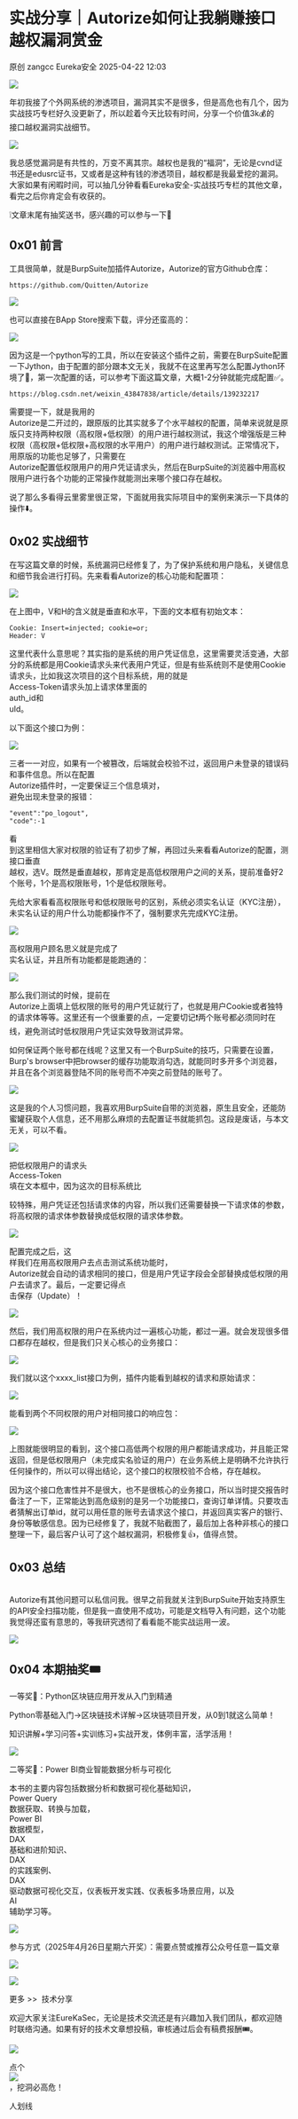 #  实战分享｜Autorize如何让我躺赚接口越权漏洞赏金   
原创 zangcc  Eureka安全   2025-04-22 12:03  
  
![](https://mmbiz.qpic.cn/sz_mmbiz_jpg/BictawU0A1NPmibPmwrMnlL4Gadw4ibwrvtRsBy8K8ZfSqK9jlcOcY8YNwpuiaLTR7fKcXWl7iauRhoo5HfKH0buFYA/640?wx_fmt=jpeg&from=appmsg "")  
  
  
年初我接了个外网系统的渗透项目，漏洞其实不是很多，但是高危也有几个，因为实战技巧专栏好久没更新了，所以趁着今天比较有时间，分享一个价值3k💰的  
接口越权漏洞实战细节。  
  
  
![](https://mmbiz.qpic.cn/sz_mmbiz_png/BictawU0A1NN7JXAJc6gP9LLqWHzyUAntnoSEMzC6wy0Y16ibiabSBWjgdlNyOcCWRQFGRKjCbVDYVQ33BFJibrOJQ/640?wx_fmt=png&from=appmsg "")  
  
我总感觉漏洞是有共性的，万变不离其宗。越权也是我的“福洞”，无论是cvnd证书还是edusrc证书，又或者是这种有钱的渗透项目，越权都是我最爱挖的漏洞。大家如果有闲暇时间，可以抽几分钟看看Eureka安全-实战技巧专栏的其他文章，看完之后你肯定会有收获的。  
  
  
❕文章末尾有抽奖送书，感兴趣的可以参与一下🍻  
  
## 0x01 前言  
  
工具很简单，就是BurpSuite加插件Autorize，Autorize的官方Github仓库：  
```
https://github.com/Quitten/Autorize
```  
  
![](https://mmbiz.qpic.cn/sz_mmbiz_png/BictawU0A1NN7JXAJc6gP9LLqWHzyUAnt6XxVIicWjlRAOefp1rvzI8RcCUCiarVXURFy9FalA30x6Bkv7gPtx58g/640?wx_fmt=png&from=appmsg "")  
  
也可以直接在BApp Store搜索下载，评分还蛮高的：  
  
  
![](https://mmbiz.qpic.cn/sz_mmbiz_png/BictawU0A1NN7JXAJc6gP9LLqWHzyUAntFzGfIGn8ptIce78Lgw1oy59UrxM9qR3cmlTgMxB9icH4gMh80Z834Kg/640?wx_fmt=png&from=appmsg "")  
  
  
因为这是一个python写的工具，所以在安装这个插件之前，需要在BurpSuite配置一下Jython，由于配置的部分跟本文无关，我就不在这里再写怎么配置Jython环境了🙏，第一次配置的话，可以参考下面这篇文章，大概1-2分钟就能完成配置✅。  
  
```
https://blog.csdn.net/weixin_43847838/article/details/139232217
```  
  
  
需要提一下，就是我用的  
Autorize是二开过的，跟原版的比其实就多了个水平越权的配置，简单来说就是原版只支持两种权限（高权限+低权限）的用户进行越权测试，我这个增强版是三种权限（高权限+低权限+高权限的水平用户）的用户进行越权测试。正常情况下，用原版的功能也足够了，只需要在  
Autorize配置低权限用户的用户凭证请求头，然后在BurpSuite的浏览器中用高权限用户进行各个功能的正常操作就能测出来哪个接口存在越权。  
  
  
说了那么多看得云里雾里很正常，下面就用我实际项目中的案例来演示一下具体的操作⬇️。  
  
  
## 0x02 实战细节  
  
在写这篇文章的时候，系统漏洞已经修复了，为了保护系统和用户隐私，关键信息和细节我会进行打码。先来看看Autorize的核心功能和配置项：  
  
  
![](https://mmbiz.qpic.cn/sz_mmbiz_png/BictawU0A1NN7JXAJc6gP9LLqWHzyUAntFJcq2BApJWUIkAZd4cYvQchydiaN8XDK9dZYpYXJsgZjv0lIF3ZNTWQ/640?wx_fmt=png&from=appmsg "")  
  
  
在上图中，V和H的含义就是垂直和水平，下面的文本框有初始文本：  
  
```
Cookie: Insert=injected; cookie=or;
Header: V
```  
  
这里代表什么意思呢？其实指的是系统的用户凭证信息，这里需要灵活变通，大部分的系统都是用Cookie请求头来代表用户凭证，但是有些系统则不是使用Cookie请求头，比如我这次项目的这个目标系统，用的就是  
Access-Token请求头加上请求体里面的  
auth_id和  
uId。  
  
以下面这个接口为例：  
  
  
![](https://mmbiz.qpic.cn/sz_mmbiz_png/BictawU0A1NN7JXAJc6gP9LLqWHzyUAntO5Rz7aOZfopd4fmLGLbTXXqq2Wewr54zSicjm27Y3ztpU3IXLOfg3SA/640?wx_fmt=png&from=appmsg "")  
  
三者一一对应，如果有一个被篡改，后端就会校验不过，返回用户未登录的错误码和事件信息。所以在配置  
Autorize插件时，一定要保证三个信息填对，  
避免出现未登录的报错：  
```
"event":"po_logout",
"code":-1
```  
  
看  
到这里相信大家对权限的验证有了初步了解，再回过头来看看Autorize的配置，测接口垂直  
越权，选V。既然是垂直越权，那肯定是高低权限用户之间的关系，提前准备好2个账号，1个是高权限账号，1个是低权限账号。  
  
  
先给大家看看高权限账号和低权限账号的区别，系统必须实名认证（KYC注册），未实名认证的用户什么功能都操作不了，强制要求先完成KYC注册。  
  
  
![](https://mmbiz.qpic.cn/sz_mmbiz_png/BictawU0A1NN7JXAJc6gP9LLqWHzyUAnt3fvRJicSd4ibPeCN5U4mYLdR7SzPf94n6wic4ib9NvHIyefrXseAMia8nQA/640?wx_fmt=png&from=appmsg "")  
  
高权限用户顾名思义就是完成了  
实名认证，并且所有功能都是能跑通的：  
  
  
![](https://mmbiz.qpic.cn/sz_mmbiz_png/BictawU0A1NN7JXAJc6gP9LLqWHzyUAntr5IEQXcIyQ8XyyZ5cgjiaCyVWQiaWNGaKBAr61CDJGGEtWOObBkS60Zw/640?wx_fmt=png&from=appmsg "")  
  
那么我们测试的时候，提前在  
Autorize上面填上低权限的账号的用户凭证就行了，也就是用户Cookie或者独特的请求体等等。这里还有一个很重要的点，一定要切记❗️两个账号都必须同时在线，避免测试时低权限用户凭证实效导致测试异常。  
  
  
如何保证两个账号都在线呢？这里又有一个BurpSuite的技巧，只需要在设置，Burp's browser中把browser的缓存功能取消勾选，就能同时多开多个浏览器，并且在各个浏览器登陆不同的账号而不冲突之前登陆的账号了。  
  
  
![](https://mmbiz.qpic.cn/sz_mmbiz_png/BictawU0A1NN7JXAJc6gP9LLqWHzyUAnticPMZMrh77XzEBTYZJmiadJrCs3KKu7xu5O4ullpGROsIPrsMNxhteBw/640?wx_fmt=png&from=appmsg "")  
  
这是我的个人习惯问题，我喜欢用BurpSuite自带的浏览器，原生且安全，还能防蜜罐获取个人信息，还不用那么麻烦的去配置证书就能抓包。这段是废话，与本文无关，可以不看。  
  
  
![](https://mmbiz.qpic.cn/sz_mmbiz_png/BictawU0A1NN7JXAJc6gP9LLqWHzyUAnt4s9F8YdslicItr49Kb52Eu8YGfSlfEuIuBY9EtdbFWVejKEbaEEEMYw/640?wx_fmt=png&from=appmsg "")  
  
把低权限用户的请求头  
Access-Token  
填在文本框中，因为这次的目标系统比  
  
较特殊，用户凭证还包括请求体的内容，所以我们还需要替换一下请求体的参数，将高权限的请求体参数替换成低权限的请求体参数。  
  
  
![](https://mmbiz.qpic.cn/sz_mmbiz_png/BictawU0A1NN7JXAJc6gP9LLqWHzyUAntqMb2lFORGyW1PIMATAH5kVhENNnQ9GadriaCQwt2vtiaB8k2vc6rbW3Q/640?wx_fmt=png&from=appmsg "")  
  
配置完成之后，这  
样我们在用高权限用户去点击测试系统功能时，  
Autorize就会自动的请求相同的接口，但是用户凭证字段会全部替换成低权限的用户去请求了。最后，一定要记得点  
击保存（Update）！  
  
![](https://mmbiz.qpic.cn/sz_mmbiz_png/BictawU0A1NN7JXAJc6gP9LLqWHzyUAntt99TjLjvwTVVZedj6302ctfzIt4EOib9gmBZGcDMppYbI8N5aOpnBew/640?wx_fmt=png&from=appmsg "")  
  
然后，我们用高权限的用户在系统内过一遍核心功能，都过一遍。就会发现很多借口都存在越权，但是我们只关心核心的业务接口：  
  
![](https://mmbiz.qpic.cn/sz_mmbiz_png/BictawU0A1NN7JXAJc6gP9LLqWHzyUAntboH9rsToOibLdqCf80FoahO1KG9M7XXj2ib0x08DJSDo0ZstcoxXzhZg/640?wx_fmt=png&from=appmsg "")  
  
我们就以这个xxxx_list接口为例，插件内能看到越权的请求和原始请求：  
  
![](https://mmbiz.qpic.cn/sz_mmbiz_png/BictawU0A1NN7JXAJc6gP9LLqWHzyUAntRfnEpftK8ofeyIMYJhM3C8cLiaje8gZNvl5HUBR0phoN2VmMTdY1gZQ/640?wx_fmt=png&from=appmsg "")  
  
能看到两个不同权限的用户对相同接口的响应包：  
  
![](https://mmbiz.qpic.cn/sz_mmbiz_png/BictawU0A1NN7JXAJc6gP9LLqWHzyUAntanh633oxsGk2y61Amm4lBwfWib8U6TViaxCKv1arkKH1joco3bQNXCXg/640?wx_fmt=png&from=appmsg "")  
  
上图就能很明显的看到，这个接口高低两个权限的用户都能请求成功，并且能正常返回，但是低权限用户（未完成实名验证的用户）在业务系统上是明确不允许执行任何操作的，所以可以得出结论，这个接口的权限校验不合格，存在越权。  
  
  
因为这个接口危害性并不是很大，也不是很核心的业务接口，所以当时提交报告时备注了一下，正常能达到高危级别的是另一个功能接口，查询订单详情。只要攻击者猜解出订单id，就可以用任意的账号去请求这个接口，并返回真实客户的银行、身份等敏感信息。因为已经修复了，我就不贴截图了，最后加上各种非核心的接口整理一下，最后客户认可了这个越权漏洞，积极修复👍，值得点赞。  
  
  
## 0x03 总结  
  
      
Autorize有其他问题可以私信问我。很早之前我就关注到BurpSuite开始支持原生的API安全扫描功能，但是我一直使用不成功，可能是文档导入有问题，这个功能我觉得还蛮有意思的，等我研究透彻了看看能不能实战运用一波。  
  
![](https://mmbiz.qpic.cn/sz_mmbiz_png/BictawU0A1NN7JXAJc6gP9LLqWHzyUAntPOzNzY9H2xDfhpWzsvcrPVpZZjT4NVA96OzxvF9JhIAadyVURSszkw/640?wx_fmt=png&from=appmsg "")  
  
  
## 0x04 本期抽奖🎟️  
  
一等奖🥇：Python区块链应用开发从入门到精通  
  
Python零基础入门→区块链技术详解→区块链项目开发，从0到1就这么简单！  
  
知识讲解+学习问答+实训练习+实战开发，体例丰富，活学活用！  
  
![](https://mmbiz.qpic.cn/sz_mmbiz_jpg/BictawU0A1NN7JXAJc6gP9LLqWHzyUAntdsdib7Pjr6ribAia3Sibyr2iaZuaqqPQyPw2xKsbEjyNEB6X1QaWFaooxUw/640?wx_fmt=jpeg&from=appmsg "")  
  
  
二等奖🥈：Power BI商业智能数据分析与可视化  
  
本书的主要内容包括数据分析和数据可视化基础知识，  
Power Query  
数据获取、转换与加载，  
Power BI  
数据模型，  
DAX  
基础和进阶知识、  
DAX  
的实践案例、  
DAX  
驱动数据可视化交互，仪表板开发实践、仪表板多场景应用，以及  
AI  
辅助学习等。  
  
![](https://mmbiz.qpic.cn/sz_mmbiz_jpg/BictawU0A1NN7JXAJc6gP9LLqWHzyUAnt7NZvv4icUdCANl087DNhxicODXukkAIPiabgicnLMMUwTvvYByJqdGIJOA/640?wx_fmt=jpeg&from=appmsg "")  
  
参与方式（2025年4月26日星期六开奖）：需要点赞或推荐公众号任意一篇文章  
  
![](https://mmbiz.qpic.cn/sz_mmbiz_jpg/BictawU0A1NN7JXAJc6gP9LLqWHzyUAntcu5ibic5S4cfmbBX3vmcGAIr8xb4nfFiaDYWYoROyaibTOtbguy9WF7RFw/640?wx_fmt=jpeg&from=appmsg "")  
  
  
![](https://mmbiz.qpic.cn/mmbiz_png/GGOWG0fficjKzq4TFicia2yUjianoH80KtrWfiaAtUngV8rgLh0bIibv9SumD1Y9ZmphGxK9lKiakkOWDp2gRsLjZInPg/640?wx_fmt=png&wxfrom=5&wx_lazy=1&wx_co=1&tp=wxpic "")  
  
  
更多 >>  技术分享  
  
欢迎大家关注EureKaSec，无论是技术交流还是有兴趣加入我们团队，都欢迎随时联络沟通。如果有好的技术文章想投稿，审核通过后会有稿费报酬🎟️。  
  
![](https://mmbiz.qpic.cn/sz_mmbiz_png/BictawU0A1NPmibPmwrMnlL4Gadw4ibwrvtTnnX1Z9oJJjfGdN70P4zwbBCwldVYEq3YlJHicOK9iatVd3LdOIkiamxA/640?wx_fmt=png&from=appmsg "")  
  
  
  
点个   
![](https://mmbiz.qpic.cn/sz_mmbiz_jpg/BictawU0A1NN6aytu0hPxHz3C9vpIQIBTOjyvsXKPVQEPqdHQCXWfVGoTaGXyABSUL3HBgjPHHYlnqJE4LzRUTQ/640?wx_fmt=jpeg&from=appmsg "")  
，挖洞必高危！  
  
人划线  
  
  
